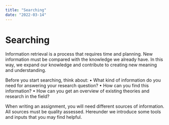 ```yaml
---
title: "Searching"
date: "2022-03-14"
---
```


# Searching

Information retrieval is a process that requires time and planning. New information must be compared with the knowledge we already have. In this way, we expand our knowledge and contribute to creating new meaning and understanding.

Before you start searching, think about:
•	What kind of information do you need for answering your research question?
•	How can you find this information?
•	How can you get an overview of existing theories and research in the field?

When writing an assignment, you will need different sources of information. All sources must be quality assessed. Hereunder we introduce some tools and inputs that you may find helpful.

